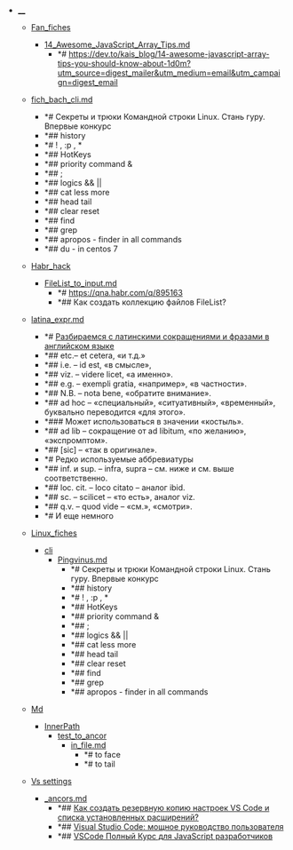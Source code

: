 - <a href = "E:\Node_projects\Node_Way\NBase\_Md\_Index\__\cat.__\dir.__.md">__</a>
    - <a href = "E:\Node_projects\Node_Way\NBase\_Md\_Index\__\Fan_fiches\cat.Fan_fiches\dir.Fan_fiches.md">Fan_fiches</a>
        - <a href = "E:\Node_projects\Node_Way\NBase\_Md\_Index\__\Fan_fiches\14_Awesome_JavaScript_Array_Tips.md">14_Awesome_JavaScript_Array_Tips.md</a>
            - *# https://dev.to/kais_blog/14-awesome-javascript-array-tips-you-should-know-about-1d0m?utm_source=digest_mailer&utm_medium=email&utm_campaign=digest_email
    
    - <a href = "E:\Node_projects\Node_Way\NBase\_Md\_Index\__\fich_bach_cli.md">fich_bach_cli.md</a>
        - *# Секреты и трюки Командной строки Linux. Стань гуру. Впервые конкурс
        - *## history
        - *# ! , :p , * 
        - *## HotKeys
        - *## priority command &
        - *## ; 
        - *## logics && ||
        - *## cat less more 
        - *## head tail
        - *## clear reset
        - *## find
        - *## grep 
        - *## apropos - finder in all commands
        - *## du  - in centos 7
    - <a href = "E:\Node_projects\Node_Way\NBase\_Md\_Index\__\Habr_hack\cat.Habr_hack\dir.Habr_hack.md">Habr_hack</a>
        - <a href = "E:\Node_projects\Node_Way\NBase\_Md\_Index\__\Habr_hack\FileList_to_input.md">FileList_to_input.md</a>
            - *# https://qna.habr.com/q/895163
            - *## Как создать коллекцию файлов FileList?
    
    - <a href = "E:\Node_projects\Node_Way\NBase\_Md\_Index\__\latina_expr.md">latina_expr.md</a>
        - *# [Разбираемся с латинскими сокращениями и фразами в английском языке](https://habr.com/ru/company/skyeng/blog/462175/)
        - *## etc.– et cetera, «и т.д.»
        - *## i.e. – id est, «в смысле»,
        - *## viz. – videre licet, «а именно».
        - *## e.g. – exempli gratia, «например», «в частности».
        - *## N.B. – nota bene, «обратите внимание».
        - *## ad hoc – «специальный», «ситуативный», «временный», буквально переводится «для этого».
        - *### Может использоваться в значении «костыль».
        - *## ad lib – сокращение от ad libitum, «по желанию», «экспромптом». 
        - *## [sic] – «так в оригинале».
        - *# Редко используемые аббревиатуры
        - *## inf. и sup. – infra, supra – см. ниже и см. выше соответственно.
        - *## loc. cit. – loco citato – аналог ibid.
        - *## sc. – scilicet – «то есть», аналог viz.
        - *## q.v. – quod vide – «см.», «смотри».
        - *# И еще немного
    - <a href = "E:\Node_projects\Node_Way\NBase\_Md\_Index\__\Linux_fiches\cat.Linux_fiches\dir.Linux_fiches.md">Linux_fiches</a>
        - <a href = "E:\Node_projects\Node_Way\NBase\_Md\_Index\__\Linux_fiches\cli\cat.cli\dir.cli.md">cli</a>
            - <a href = "E:\Node_projects\Node_Way\NBase\_Md\_Index\__\Linux_fiches\cli\Pingvinus.md">Pingvinus.md</a>
                - *# Секреты и трюки Командной строки Linux. Стань гуру. Впервые конкурс
                - *## history
                - *# ! , :p , * 
                - *## HotKeys
                - *## priority command &
                - *## ; 
                - *## logics && ||
                - *## cat less more 
                - *## head tail
                - *## clear reset
                - *## find
                - *## grep 
                - *## apropos - finder in all commands
        
    
    - <a href = "E:\Node_projects\Node_Way\NBase\_Md\_Index\__\Md\cat.Md\dir.Md.md">Md</a>
        - <a href = "E:\Node_projects\Node_Way\NBase\_Md\_Index\__\Md\InnerPath\cat.InnerPath\dir.InnerPath.md">InnerPath</a>
            - <a href = "E:\Node_projects\Node_Way\NBase\_Md\_Index\__\Md\InnerPath\test_to_ancor\cat.test_to_ancor\dir.test_to_ancor.md">test_to_ancor</a>
                - <a href = "E:\Node_projects\Node_Way\NBase\_Md\_Index\__\Md\InnerPath\test_to_ancor\in_file.md">in_file.md</a>
                    - *# to face
                    - *# to tail
            
        
    
    - <a href = "E:\Node_projects\Node_Way\NBase\_Md\_Index\__\Vs settings\cat.Vs settings\dir.Vs settings.md">Vs settings</a>
        - <a href = "E:\Node_projects\Node_Way\NBase\_Md\_Index\__\Vs settings\_ancors.md">_ancors.md</a>
            - *## [Как создать резервную копию настроек VS Code и списка установленных расширений?](https://kompsekret.ru/q/how-do-i-back-up-my-vs-code-settings-and-list-of-installed-extensions-2126/)
            - *## [Visual Studio Code: мощное руководство пользователя](https://dev-gang.ru/article/visual-studio-code-moscznoe-rukovodstvo-polzovatelja-dwedy9wjzg/)
            - *## [VSCode Полный Курс для JavaScript разработчиков](https://www.youtube.com/watch?v=QeUp3CahkQw&t=1311s&ab_channel=%D0%92%D0%BB%D0%B0%D0%B4%D0%B8%D0%BB%D0%B5%D0%BD%D0%9C%D0%B8%D0%BD%D0%B8%D0%BD)
    
